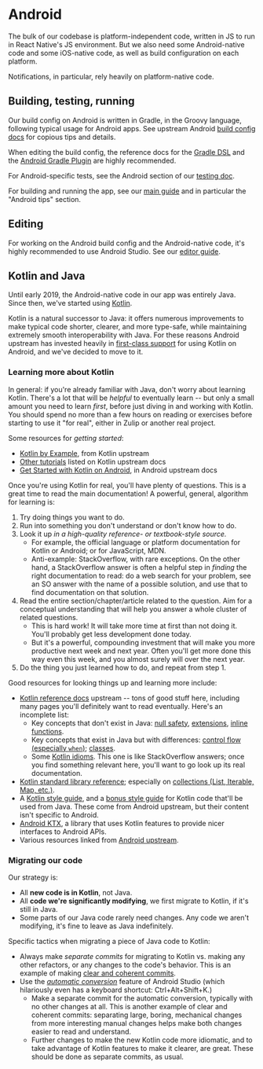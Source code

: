 # Android

The bulk of our codebase is platform-independent code, written in JS
to run in React Native's JS environment.  But we also need some
Android-native code and some iOS-native code, as well as build
configuration on each platform.

Notifications, in particular, rely heavily on platform-native code.


## Building, testing, running

Our build config on Android is written in Gradle, in the Groovy
language, following typical usage for Android apps.  See upstream
Android [build config docs] for copious tips and details.

[build config docs]: https://developer.android.com/studio/build

When editing the build config, the reference docs for the [Gradle DSL]
and the [Android Gradle Plugin] are highly recommended.

[Gradle DSL]: https://docs.gradle.org/4.10.3/dsl/
[Android Gradle Plugin]: https://google.github.io/android-gradle-dsl/current/

For Android-specific tests, see the Android section of our
[testing doc](../howto/testing.md).

For building and running the app, see our
[main guide](../howto/build-run.md) and in particular the
"Android tips" section.


## Editing

For working on the Android build config and the Android-native code,
it's highly recommended to use Android Studio.  See our
[editor guide](../howto/editor.md).


## Kotlin and Java

Until early 2019, the Android-native code in our app was entirely
Java.  Since then, we've started using [Kotlin].

[Kotlin]: http://kotlinlang.org/

Kotlin is a natural successor to Java: it offers numerous improvements
to make typical code shorter, clearer, and more type-safe, while
maintaining extremely smooth interoperability with Java.  For these
reasons Android upstream has invested heavily in
[first-class support][android-kotlin] for using Kotlin on Android,
and we've decided to move to it.

[android-kotlin]: https://developer.android.com/kotlin


### Learning more about Kotlin

In general: if you're already familiar with Java, don't worry about
learning Kotlin.  There's a lot that will be *helpful* to eventually
learn -- but only a small amount you need to learn *first*, before
just diving in and working with Kotlin.  You should spend no more than
a few hours on reading or exercises before starting to use it "for
real", either in Zulip or another real project.

Some resources for *getting started*:
* [Kotlin by Example], from Kotlin upstream
* [Other tutorials] listed on Kotlin upstream docs
* [Get Started with Kotlin on Android], in Android upstream docs

[Kotlin by Example]: https://play.kotlinlang.org/byExample/overview
[Other tutorials]: https://kotlinlang.org/docs/tutorials/
[Get Started with Kotlin on Android]: https://developer.android.com/kotlin/get-started.html

Once you're using Kotlin for real, you'll have plenty of questions.
This is a great time to read the main documentation!  A powerful,
general, algorithm for learning is:
1. Try doing things you want to do.
2. Run into something you don't understand or don't know how to do.
3. Look it up *in a high-quality reference- or textbook-style source.*
   * For example, the official language or platform documentation for
     Kotlin or Android; or for JavaScript, MDN.
   * Anti-example: StackOverflow, with rare exceptions.  On the other
     hand, a StackOverflow answer is often a helpful step in *finding*
     the right documentation to read: do a web search for your
     problem, see an SO answer with the name of a possible solution,
     and use that to find documentation on that solution.
4. Read the entire section/chapter/article related to the question.
   Aim for a conceptual understanding that will help you answer a
   whole cluster of related questions.
   * This is hard work!  It will take more time at first than not
     doing it.  You'll probably get less development done today.
   * But it's a powerful, compounding investment that will make you
     more productive next week and next year.  Often you'll get more
     done this way even this week, and you almost surely will over the
     next year.
5. Do the thing you just learned how to do, and repeat from step 1.

Good resources for looking things up and learning more include:
* [Kotlin reference docs] upstream -- tons of good stuff here,
  including many pages you'll definitely want to read eventually.
  Here's an incomplete list:
  * Key concepts that don't exist in Java:
    [null safety], [extensions], [inline functions].
  * Key concepts that exist in Java but with differences:
    [control flow (especially `when`)][control-flow];
    [classes].
  * Some [Kotlin idioms].  This one is like StackOverflow answers;
    once you find something relevant here, you'll want to go look up
    its real documentation.
* [Kotlin standard library reference][kotlin-stdlib]; especially on
  [collections (List, Iterable, Map, etc.)][kotlin-collections].
* A [Kotlin style guide][android-kotlin-style],
  and a [bonus style guide][android-kotlin-java-interop] for Kotlin
  code that'll be used from Java.  These come from Android upstream,
  but their content isn't specific to Android.
* [Android KTX], a library that uses Kotlin features to provide nicer
  interfaces to Android APIs.
* Various resources linked from [Android upstream][android-kotlin-resources].

[Kotlin reference docs]: https://kotlinlang.org/docs/reference/basic-types.html
[null safety]: https://kotlinlang.org/docs/reference/null-safety.html
[extensions]: https://kotlinlang.org/docs/reference/extensions.html
[inline functions]: https://kotlinlang.org/docs/reference/inline-functions.html
[control-flow]: https://kotlinlang.org/docs/reference/control-flow.html
[classes]: https://kotlinlang.org/docs/reference/classes.html
[Kotlin idioms]: https://kotlinlang.org/docs/reference/idioms.html
[kotlin-stdlib]: https://kotlinlang.org/api/latest/jvm/stdlib/index.html
[kotlin-collections]: https://kotlinlang.org/api/latest/jvm/stdlib/kotlin.collections/index.html
[android-kotlin-style]: https://developer.android.com/kotlin/style-guide
[android-kotlin-java-interop]: https://developer.android.com/kotlin/interop#kotlin_for_java_consumption
[Android KTX]: https://developer.android.com/kotlin/ktx.html
[android-kotlin-resources]: https://developer.android.com/kotlin/resources


### Migrating our code

Our strategy is:
* All **new code is in Kotlin**, not Java.
* All **code we're significantly modifying**, we first migrate to
  Kotlin, if it's still in Java.
* Some parts of our Java code rarely need changes.  Any code we aren't
  modifying, it's fine to leave as Java indefinitely.

Specific tactics when migrating a piece of Java code to Kotlin:
* Always make *separate commits* for migrating to Kotlin vs. making
  any other refactors, or any changes to the code's behavior.  This is
  an example of making [clear and coherent commits].
* Use the [*automatic conversion*][automatic-conversion] feature of
  Android Studio (which hilariously even has a keyboard shortcut:
  Ctrl+Alt+Shift+K.)
  * Make a separate commit for the automatic conversion, typically
    with no other changes at all.  This is another example of clear
    and coherent commits: separating large, boring, mechanical changes
    from more interesting manual changes helps make both changes
    easier to read and understand.
  * Further changes to make the new Kotlin code more idiomatic, and to
    take advantage of Kotlin features to make it clearer, are great.
    These should be done as separate commits, as usual.

[automatic-conversion]: https://developer.android.com/studio/projects/add-kotlin#convert-to-kotlin-code
[clear and coherent commits]: https://zulip.readthedocs.io/en/latest/contributing/version-control.html
